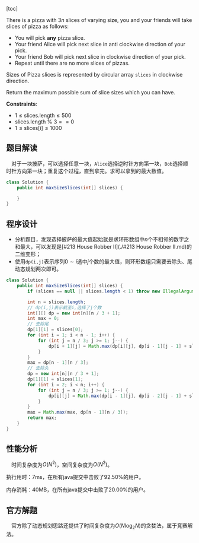 [toc]

There is a pizza with $3n$ slices of varying size, you and your friends will take slices of pizza as follows:

* You will pick **any** pizza slice.
* Your friend Alice will pick next slice in anti clockwise direction of your pick. 
* Your friend Bob will pick next slice in clockwise direction of your pick.
* Repeat until there are no more slices of pizzas.

Sizes of Pizza slices is represented by circular array `slices` in clockwise direction.

Return the maximum possible sum of slice sizes which you can have.



**Constraints**:

* $1 \le \text{slices.length} \le 500$
* $\text{slices.length}\ \%\ 3 == 0$
* $1 \le \text{slices[i]} \le 1000$



## 题目解读

&emsp;对于一块披萨，可以选择任意一块，`Alice`选择逆时针方向第一块，`Bob`选择顺时针方向第一块；重复这个过程，直到拿完。求可以拿到的最大数值。

```java
class Solution {
    public int maxSizeSlices(int[] slices) {

    }
}
```

## 程序设计

* 分析题目，发现选择披萨的最大值起始就是求环形数组中$n$个不相邻的数字之和最大，可以发现是[#213 House Robber II](./#213 House Robber II.md)的二维变形；
* 使用`dp(i,j)`表示序列$0 \sim i$选中$j$个数的最大值，则环形数组只需要去除头、尾动态规划两次即可。

```java
class Solution {
    public int maxSizeSlices(int[] slices) {
        if (slices == null || slices.length < 1) throw new IllegalArgumentException("invalid param");

        int n = slices.length;
        // dp(i,j)表示截至i,选择了j个数
        int[][] dp = new int[n][n / 3 + 1];
        int max = 0;
        // 去除尾
        dp[1][1] = slices[0];
        for (int i = 1; i < n - 1; i++) {
            for (int j = n / 3; j >= 1; j--) {
                dp[i + 1][j] = Math.max(dp[i][j], dp[i - 1][j - 1] + slices[i]);
            }
        }
        max = dp[n - 1][n / 3];
        // 去除头
        dp = new int[n][n / 3 + 1];
        dp[1][1] = slices[1];
        for (int i = 2; i < n; i++) {
            for (int j = n / 3; j >= 1; j--) {
                dp[i][j] = Math.max(dp[i - 1][j], dp[i - 2][j - 1] + slices[i]);
            }
        }
        max = Math.max(max, dp[n - 1][n / 3]);
        return max;
    }
}
```

## 性能分析

&emsp;时间复杂度为$O(N^2)$，空间复杂度为$O(N^2)$。

执行用时：7ms，在所有java提交中击败了92.50%的用户。

内存消耗：40MB，在所有java提交中击败了20.00%的用户。

## 官方解题

&emsp;官方除了动态规划思路还提供了时间复杂度为$O(N\log_2N)$的贪婪法，属于竞赛解法。